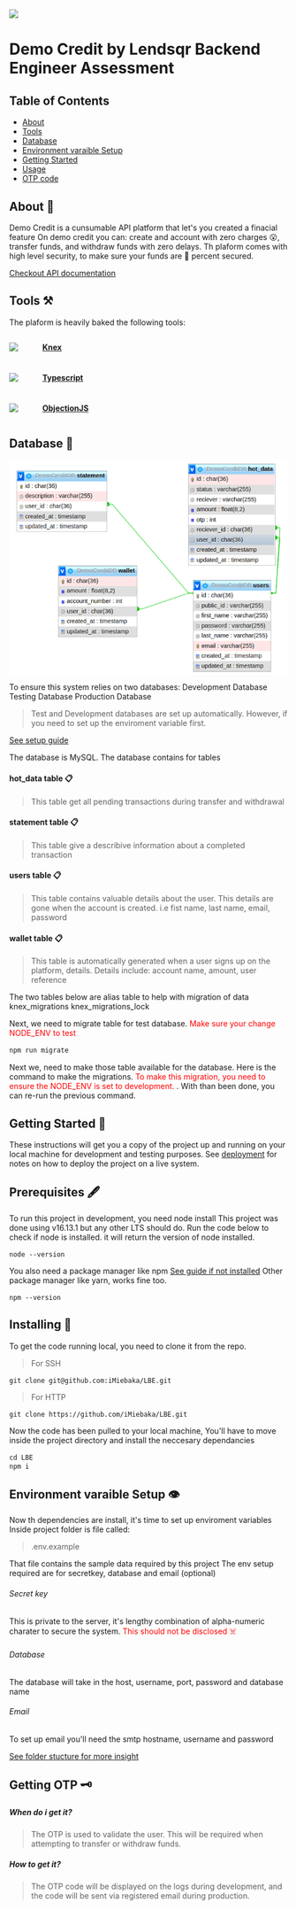 <img src="https://www.lendsqr.com/assets/icons/header-logo.svg" align="center"  />

# Demo Credit by Lendsqr Backend Engineer Assessment

## Table of Contents

- [About](#about)
- [Tools](#tools)
- [Database](#database)
- [Environment varaible Setup](#env)
- [Getting Started](#getting_started)
- [Usage](#usage)
- [OTP code](#otp)

## About <a name = "about"></a> 🏦

Demo Credit is a cunsumable API platform that let's you created a finacial feature
On demo credit you can: create and account with zero charges 😮, transfer funds, and withdraw funds with zero delays. Th plaform comes with high level security, to make sure your funds are 💯 percent secured.

[Checkout API documentation](https://democredit-e88v.onrender.com)
## Tools  <a name = "tools"></a> ⚒️

The plaform is heavily baked the following tools:

<div style="display: flex; align-items: center">
<img src="https://knexjs.org/knex-logo.png" width="40"/> <b style="margin-left: 10px"> 

[Knex](https://knexjs.org/)
 </b>
</div>
<div style="display: flex; align-items: center; margin-top: 10px">
<img src="https://img.icons8.com/color/512/typescript.png" width="40"/> <b style="margin-left: 10px"> 

[Typescript](https://www.typescriptlang.org/)
</b>
</div>

<div style="display: flex; align-items: center; margin-top: 10px">
<img src="https://img.icons8.com/material-outlined/512/no-image.png" width="40"/> <b style="margin-left: 10px">

[ObjectionJS](https://vincit.github.io/objection.js/)
</b>
</div>

## Database <a name = "database"></a> 🏁
<img alt="database_relationship_image" align="center" src="https://github.com/iMiebaka/LBE/blob/master/datbase-relations.png?raw=true">

To ensure this system relies on two databases:
Development Database
Testing Database
Production Database
> Test and Development databases are set up automatically. However, if you need to set up the enviroment variable first. 

[See setup guide](#env)


The database is MySQL. The database contains for tables 
#### hot_data table 📋
> This table get all pending transactions during transfer and withdrawal

#### statement table 📋
> This table give a describive information about a completed transaction

#### users table 📋
>This table contains valuable details about the user. This details are gone when the account is created. i.e fist name, last name, email, password
#### wallet table 📋
> This table is automatically generated when a user signs up on the platform, details. Details include: account name, amount, user reference

The two tables below are alias table to help with migration of data
knex_migrations
knex_migrations_lock

Next, we need to migrate table for test database. <span style="color:red"> Make sure your change NODE_ENV to test </span>
```sh
npm run migrate
```
Next we, need to make those table available for the database. Here is the command to make the migrations. <span style="color:red"> To make this migration, you need to ensure the NODE_ENV is set to development. </span>. With than been done, you can re-run  the previous command.



## Getting Started <a name = "getting_started"></a> 🏁

These instructions will get you a copy of the project up and running on your local machine for development and testing purposes. See [deployment](#deployment) for notes on how to deploy the project on a live system.

## Prerequisites 🖋️

To run this project in development, you need node install
This project was done using v16.13.1 but any other LTS should do.
Run the code below to check if node is installed. it will return the version of node installed.

```
node --version
```

You also need a package manager like npm [See guide if not installed](https://docs.npmjs.com/downloading-and-installing-node-js-and-npm/)
Other package manager like yarn, works fine too.

```
npm --version
```

## Installing 💾

To get the code running local, you need to clone it from the repo.

> For SSH

```
git clone git@github.com:iMiebaka/LBE.git
```

> For HTTP

```
git clone https://github.com/iMiebaka/LBE.git
```

Now the code has been pulled to your local machine, You'll have to move inside the project directory and install the neccesary dependancies

```
cd LBE
npm i
```

## Environment varaible Setup 👁️ <a name = "env"></a>

Now th dependencies are install, it's time to set up enviroment variables
Inside project folder is file called: 
> .env.example

That file contains the sample data required by this project
The env setup required are for secretkey, database and email (optional)
###### Secret key
This is private to the server, it's lengthy combination of alpha-numeric charater to secure the system. <span style="color:red"> This should not be disclosed ☠️</span>
###### Database
The database will take in the host, username, port, password and database name
###### Email
To set up email you'll need the smtp hostname, username and password


[See folder stucture for more insight]()
<!-- ## Usage <a name = "usage"></a> -->

## Getting OTP <a name = "otp"></a> 🗝️

##### When do i get it?

>The OTP is used to validate the user. This will be required when attempting to transfer or withdraw funds.

##### How to get it?

> The OTP code will be displayed on the logs during development, and the code will be sent via registered email during production.

